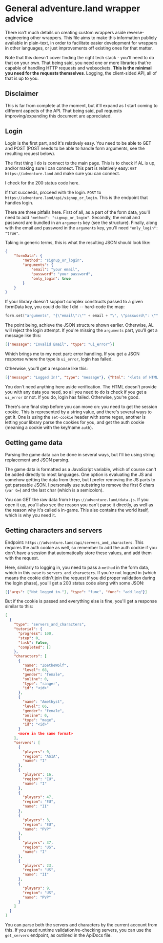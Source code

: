 # General adventure.land wrapper advice

There isn't much details on creating custom wrappers aside reverse-engineering other wrappers. This file aims to make this information publicly available in plain-text, in order to facilitate easier development for wrappers in other languages, or just improvements off existing ones for that matter. 

Note that this doesn't cover finding the right tech stack - you'll need to do that on your own. That being said, you need one or more libraries that're capable of handling HTTP requests and websockets. **This is the minimal you need for the requests themselves**. Logging, the client-sided API, all of that is up to you. 

## Disclaimer

This is far from complete at the moment, but it'll expand as I start coming to different aspects of the API. That being said, pull requests improving/expanding this document are appreciated. 

## Login 

Login is the first part, and it's relatively easy. You need to be able to GET and POST (POST needs to be able to handle form arguments, see the resulting request below). 

The first thing I do is connect to the main page. This is to check if AL is up, and/or making sure  I can connect. This part is relatively easy: `GET` `https://adventure.land` and make sure you can connect. 

I check for the 200 status code here.

If that succeeds, proceed with the login. `POST` to `https://adventure.land/api/signup_or_login`. This is the endpoint that handles login. 

There are three pitfalls here. First of all, as a part of the form data, you'll need to add `"method": "signup_or_login"`. Secondly, the email and password are bundled in an `arguments` key (see the structure). Finally, along with the email and password in the `arguments` key, you'll need `"only_login": "true"`. 

Taking in generic terms, this is what the resulting JSON should look like:

```json
{
    "formData": {
        "method": "signup_or_login",
        "arguments": { 
            "email": "your email", 
            "password": "your password",
            "only_login": true
        }
    }
}
```

If your library doesn't support complex constructs passed to a given formData key, you could do like I did -- hard-code the map:

```cpp
form.set("arguments", "{\"email\":\"" + email + "\", \"password\": \"" + password + "\", \"only_login\": true}");
```

The point being, achieve the JSON structure shown earlier. Otherwise, AL will reject the login attempt. If you're missing the `arguments` part, you'll get a message like this:

```json
[{"message": "Invalid Email", "type": "ui_error"}]
```

Which brings me to my next part: error handling. If you get a JSON response where the type is `ui_error`, login has failed. 

Otherwise, you'll get a response like this:

```json
[{"message": "Logged In!", "type": "message"}, {"html": "<lots of HTML omitted>", "type": "content"}]
```

You don't need anything here aside verification. The HTML doesn't provide you with any data you need, so all you need to do is check if you get a `ui_error` or not. If you do, login has failed. Otherwise, you're good.

There's one final step before you can move on: you need to get the session cookie. This is represented by a string value, and there's several ways to get it. One is using the `set-cookie` header with some regex, another is letting your library parse the cookies for you, and get the auth cookie (meaning a cookie with the key/name `auth`). 

## Getting game data

Parsing the game data can be done in several ways, but I'll be using string replacement and JSON parsing. 

The game data is formatted as a JavaScript variable, which of course can't be added directly to most languages. One option is evaluating the JS and somehow getting the data from there, but I prefer removing the JS parts to get parseable JSON. I personally use substring to remove the first 6 chars (`var G=`) and the last char (which is a semicolon). 

You can GET the raw data from `https://adventure.land/data.js`. If you open it up, you'll also see the reason you can't parse it directly, as well as the reason why it's called `G` in-game. This also contains the world itself, which is why you need it. 

## Getting characters and servers

Endpoint: `https://adventure.land/api/servers_and_characters`. This requires the auth cookie as well, so remember to add the auth cookie if you don't have a session that automatically store these values, and add them with the request. 

Here, similarly to logging in, you need to pass a `method` in the form data, which in this case is  `servers_and_characters`. If you're not logged in (which means the cookie didn't join the request if you did proper validation during the login phase), you'll get a 200 status code along with some JSON:

```json
[{"args": ["Not logged in."], "type": "func", "func": "add_log"}]
```

But if the cookie is passed and everything else is fine, you'll get a response similar to this:

```json
[
  {
    "type": "servers_and_characters",
    "tutorial": {
      "progress": 100,
      "step": 0,
      "task": false,
      "completed": []
    },
    "characters": [
      {
        "name": "ZoetheWolf",
        "level": 68,
        "gender": "female",
        "online": 0,
        "type": "ranger",
        "id": "<id>"
      },
      {
        "name": "Amethyst",
        "level": 66,
        "gender": "female",
        "online": 0,
        "type": "mage",
        "id": "<id>"
      }
      <more in the same format>
    ],
    "servers": [
      {
        "players": 0,
        "region": "ASIA",
        "name": "I"
      },
      {
        "players": 16,
        "region": "EU",
        "name": "I"
      },
      {
        "players": 47,
        "region": "EU",
        "name": "II"
      },
      {
        "players": 3,
        "region": "EU",
        "name": "PVP"
      },
      {
        "players": 37,
        "region": "US",
        "name": "I"
      },
      {
        "players": 23,
        "region": "US",
        "name": "II"
      },
      {
        "players": 9,
        "region": "US",
        "name": "PVP"
      }
    ]
  }
]
```

You can parse both the servers and characters by the current account from this. If you need runtime validation/re-checking servers, you can use the `get_servers` endpoint, as outlined in the ApiDocs file.
